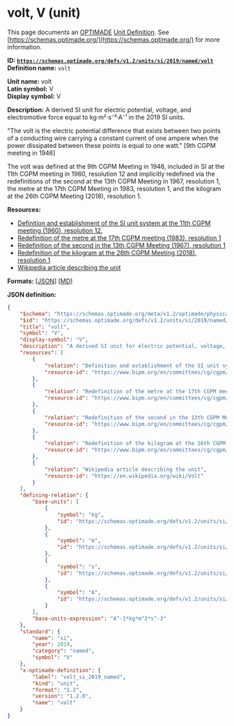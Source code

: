 # volt, V (unit)

This page documents an [OPTIMADE](https://www.optimade.org/) [Unit Definition](https://schemas.optimade.org/#definitions). See [https://schemas.optimade.org/](https://schemas.optimade.org/) for more information.

**ID: [`https://schemas.optimade.org/defs/v1.2/units/si/2019/named/volt`](https://schemas.optimade.org/defs/v1.2/units/si/2019/named/volt.md)**  
**Definition name:** `volt`

**Unit name:** volt  
**Latin symbol:** V  
**Display symbol:** V  
  
**Description:** A derived SI unit for electric potential, voltage, and electromotive force equal to kg·m²·s⁻³·A⁻¹ in the 2019 SI units.

"The volt is the electric potential difference that exists between two points of a conducting wire carrying a constant current of one ampere when the power dissipated between these points is equal to one watt." [9th CGPM meeting in 1946]

The volt was defined at the 9th CGPM Meeting in 1946, included in SI at the 11th CGPM meeting in 1960, resolution 12 and implicitly redefined via the redefinitions of the second at the 13th CGPM Meeting in 1967, resolution 1, the metre at the 17th CGPM Meeting in 1983, resolution 1, and the kilogram at the 26th CGPM Meeting (2018), resolution 1.

**Resources:**

- [Definition and establishment of the SI unit system at the 11th CGPM meeting (1960), resolution 12.](https://www.bipm.org/en/committees/cg/cgpm/11-1960/resolution-12)
- [Redefinition of the metre at the 17th CGPM meeting (1983), resolution 1](https://www.bipm.org/en/committees/cg/cgpm/17-1983/resolution-1)
- [Redefinition of the second in the 13th CGPM Meeting (1967), resolution 1](https://www.bipm.org/en/committees/cg/cgpm/13-1967/resolution-1)
- [Redefinition of the kilogram at the 26th CGPM Meeting (2018), resolution 1](https://www.bipm.org/en/committees/cg/cgpm/26-2018/resolution-1)
- [Wikipedia article describing the unit](https://en.wikipedia.org/wiki/Volt)


**Formats:** [[JSON](volt.json)] [[MD](volt.md)]

**JSON definition:**

``` json
{
    "$schema": "https://schemas.optimade.org/meta/v1.2/optimade/physical_unit_definition.md",
    "$id": "https://schemas.optimade.org/defs/v1.2/units/si/2019/named/volt",
    "title": "volt",
    "symbol": "V",
    "display-symbol": "V",
    "description": "A derived SI unit for electric potential, voltage, and electromotive force equal to kg\u00b7m\u00b2\u00b7s\u207b\u00b3\u00b7A\u207b\u00b9 in the 2019 SI units.\n\n\"The volt is the electric potential difference that exists between two points of a conducting wire carrying a constant current of one ampere when the power dissipated between these points is equal to one watt.\" [9th CGPM meeting in 1946]\n\nThe volt was defined at the 9th CGPM Meeting in 1946, included in SI at the 11th CGPM meeting in 1960, resolution 12 and implicitly redefined via the redefinitions of the second at the 13th CGPM Meeting in 1967, resolution 1, the metre at the 17th CGPM Meeting in 1983, resolution 1, and the kilogram at the 26th CGPM Meeting (2018), resolution 1.",
    "resources": [
        {
            "relation": "Definition and establishment of the SI unit system at the 11th CGPM meeting (1960), resolution 12.",
            "resource-id": "https://www.bipm.org/en/committees/cg/cgpm/11-1960/resolution-12"
        },
        {
            "relation": "Redefinition of the metre at the 17th CGPM meeting (1983), resolution 1",
            "resource-id": "https://www.bipm.org/en/committees/cg/cgpm/17-1983/resolution-1"
        },
        {
            "relation": "Redefinition of the second in the 13th CGPM Meeting (1967), resolution 1",
            "resource-id": "https://www.bipm.org/en/committees/cg/cgpm/13-1967/resolution-1"
        },
        {
            "relation": "Redefinition of the kilogram at the 26th CGPM Meeting (2018), resolution 1",
            "resource-id": "https://www.bipm.org/en/committees/cg/cgpm/26-2018/resolution-1"
        },
        {
            "relation": "Wikipedia article describing the unit",
            "resource-id": "https://en.wikipedia.org/wiki/Volt"
        }
    ],
    "defining-relation": {
        "base-units": [
            {
                "symbol": "kg",
                "id": "https://schemas.optimade.org/defs/v1.2/units/si/2019/base/kilogram"
            },
            {
                "symbol": "m",
                "id": "https://schemas.optimade.org/defs/v1.2/units/si/1983/base/metre"
            },
            {
                "symbol": "s",
                "id": "https://schemas.optimade.org/defs/v1.2/units/si/1967/base/second"
            },
            {
                "symbol": "A",
                "id": "https://schemas.optimade.org/defs/v1.2/units/si/2019/base/ampere"
            }
        ],
        "base-units-expression": "A^-1*kg*m^2*s^-3"
    },
    "standard": {
        "name": "si",
        "year": 2019,
        "category": "named",
        "symbol": "V"
    },
    "x-optimade-definition": {
        "label": "volt_si_2019_named",
        "kind": "unit",
        "format": "1.2",
        "version": "1.2.0",
        "name": "volt"
    }
}
```
